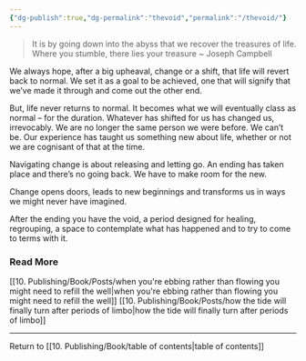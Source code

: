 ```yaml
---
{"dg-publish":true,"dg-permalink":"thevoid","permalink":"/thevoid/"}
---
```



> It is by going down into the abyss that we recover the treasures of life. Where you stumble, there lies your treasure ~ Joseph Campbell

We always hope, after a big upheaval, change or a shift, that life will revert back to normal. We set it as a goal to be achieved, one that will signify that we’ve made it through and come out the other end.

But, life never returns to normal. It becomes what we will eventually class as normal – for the duration. Whatever has shifted for us has changed us, irrevocably. We are no longer the same person we were before. We can’t be. Our experience has taught us something new about life, whether or not we are cognisant of that at the time.

Navigating change is about releasing and letting go. An ending has taken place and there’s no going back. We have to make room for the new.

Change opens doors, leads to new beginnings and transforms us in ways we might never have imagined.

After the ending you have the void, a period designed for healing, regrouping, a space to contemplate what has happened and to try to come to terms with it.

### Read More

[[10. Publishing/Book/Posts/when you're ebbing rather than flowing you might need to refill the well\|when you're ebbing rather than flowing you might need to refill the well]]
[[10. Publishing/Book/Posts/how the tide will finally turn after periods of limbo\|how the tide will finally turn after periods of limbo]]

---

Return to [[10. Publishing/Book/table of contents\|table of contents]]